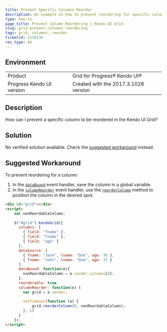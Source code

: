 ```yaml
---
title: Prevent Specific Columns Reorder
description: An example on how to prevent reordering for specific columns in the Kendo UI Grid. 
type: how-to
page_title: Prevent Column Reordering | Kendo UI Grid
slug: grid-prevent-columns-reordering
tags: grid, columns, reorder
ticketid: 1138136
res_type: kb
---
```


## Environment
<table>
 <tr>
  <td>Product</td>
  <td>Grid for Progress® Kendo UI®</td>
 </tr>
 <tr>
  <td>Progress Kendo UI version</td>
  <td>Created with the 2017.3.1026 version</td>
 </tr>
</table>

## Description

How can I prevent a specific column to be reordered in the Kendo UI Grid?

## Solution

No verified solution available. Check the [suggested workaround](#suggested-workaround) instead.

## Suggested Workaround

To prevent reordering for a column:

1. In the [`dataBound`](https://docs.telerik.com/kendo-ui/api/javascript/ui/grid#events-dataBound) event handler, save the column in a global variable.
1. In the [`columnReorder`](https://docs.telerik.com/kendo-ui/api/javascript/ui/grid#events-columnReorder) event handler, use the [`reorderColumn`](https://docs.telerik.com/kendo-ui/api/javascript/ui/grid#methods-reorderColumn) method to position the column in the desired spot.

```html
<div id="grid"></div>
<script>
	var nonReordableColumn;  
	  
	$("#grid").kendoGrid({
	  columns: [
	    { field: "fname" },
	    { field: "lname" },
	    { field: "age" }
	  ],
	  dataSource: [
	    { fname: "Jane", lname: "Doe", age: 30 },
	    { fname: "John", lname: "Doe", age: 33 }
	  ],
	  dataBound: function(e){
	    nonReordableColumn = e.sender.columns[0];
	  },
	  reorderable: true,
	  columnReorder: function(e) {
	    var grid = e.sender;
	  
	    setTimeout(function (e) {
	        grid.reorderColumn(0, nonReordableColumn);
	    }, 1)
	  }
	});
</script>
```
